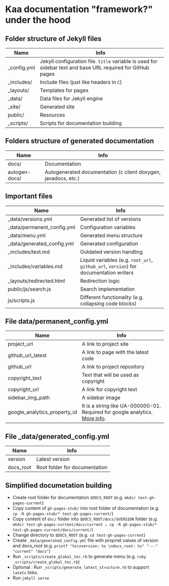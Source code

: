 # Kaa documentation "framework?" under the hood
## Folder structure of Jekyll files

Name         | Info
-------------| -------------
_config.yml  | Jekyll configuration file. `title` variable is used for sidebar text and base URL required for GitHub pages
_includes/   | Include files (just like headers in `C`)
_layouts/    | Templates for pages
_data/       | Data files for Jekyll engine
_site/       | Generated site
public/      | Resources
_scripts/    | Scripts for documentation building

## Folders structure of generated documentation
Name         | Info
-------------| -------------
docs/        | Documentation
autogen-docs/| Autogenerated documentation (c client doxygen, javadocs, etc.)

## Important files
Name                       | Info
---------------------------| -------------
_data/versions.yml         | Generated list of versions
_data/permanent_config.yml | Configuration variables
_data/menu.yml             | Generated menu structure
_data/generated_config.yml | Generated configuration
_includes/test.md          | Outdated version handling
_includes/variables.md     | Liquid variables (e.g. `root_url`, `github_url`, `version`) for documentation writers
_layouts/redirected.html   | Redirection logic
public/js/search.js        | Search implementation
js/scripts.js              | Different functionality (e.g. collapsing code blocks)


## File data/permanent_config.yml
Name                          | Info
------------------------------| -------------
project_url                   | A link to project site
github_url_latest             | A link to page with the latest code
github_url                    | A link to project repository
copyright_text                | Text that will be used as copyright
copyright_url                 | A link for copyright text
sidebar_img_path              | A sidebar image
google_analytics_property_id  | It is a string like UA-000000-01. Required for google analytics. [More info](https://support.google.com/analytics/answer/1032385?hl=en).

## File _data/generated_config.yml
Name                      | Info
--------------------------| -------------
version                   | Latest version
docs_root                 | Root folder for documentation

## Simplified documetation building
* Create root folder for documentation `$DOCS_ROOT` (e.g. `mkdir test-gh-pages-current`)
* Copy content of `gh-pages-stub/` into root folder of documentation (e.g. `cp -R gh-pages-stub/* test-gh-pages-current/`)
* Copy content of `doc/` folder into `$DOCS_ROOT/docs/$VERSION` folder (e.g. `mkdir test-gh-pages-current/docs/current ; cp -R gh-pages-stub/* test-gh-pages-current/docs/current/`)
* Change directory to `$DOCS_ROOT` (e.g. `cd test-gh-pages-current`)
* Create `_data/generated_config.yml` file with propriet values of version and docs_root (e.g. `printf "%s\nversion: %s \ndocs_root: %s" "---" "current" "docs"`)
* Run `_scripts/create_global_toc.rb` to generate menu (e.g. `ruby _scripts/create_global_toc.rb`)
* Optional : Run `_scripts/generate_latest_structure.rb` to support `latets` links.
* Run `jekyll serve`
